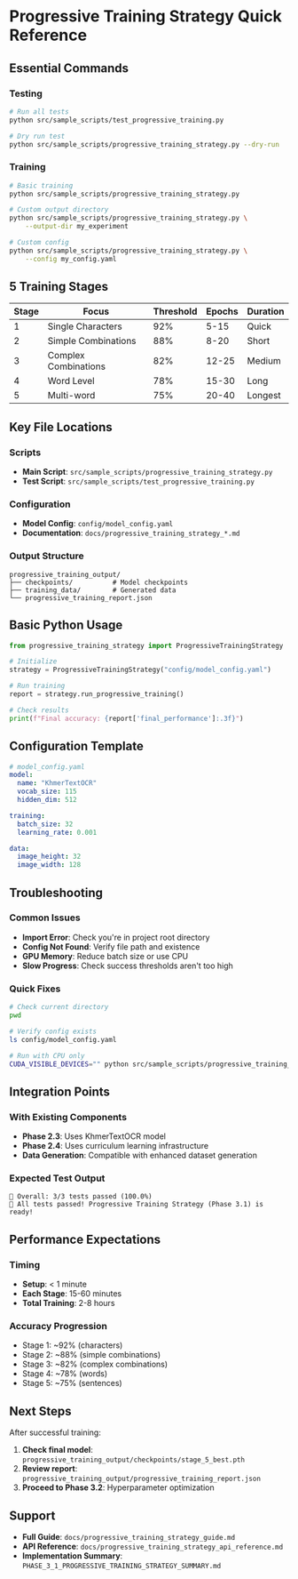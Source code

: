 # Progressive Training Strategy Quick Reference

## Essential Commands

### Testing
```bash
# Run all tests
python src/sample_scripts/test_progressive_training.py

# Dry run test
python src/sample_scripts/progressive_training_strategy.py --dry-run
```

### Training
```bash
# Basic training
python src/sample_scripts/progressive_training_strategy.py

# Custom output directory
python src/sample_scripts/progressive_training_strategy.py \
    --output-dir my_experiment

# Custom config
python src/sample_scripts/progressive_training_strategy.py \
    --config my_config.yaml
```

## 5 Training Stages

| Stage | Focus | Threshold | Epochs | Duration |
|-------|-------|-----------|---------|----------|
| 1 | Single Characters | 92% | 5-15 | Quick |
| 2 | Simple Combinations | 88% | 8-20 | Short |
| 3 | Complex Combinations | 82% | 12-25 | Medium |
| 4 | Word Level | 78% | 15-30 | Long |
| 5 | Multi-word | 75% | 20-40 | Longest |

## Key File Locations

### Scripts
- **Main Script**: `src/sample_scripts/progressive_training_strategy.py`
- **Test Script**: `src/sample_scripts/test_progressive_training.py`

### Configuration
- **Model Config**: `config/model_config.yaml`
- **Documentation**: `docs/progressive_training_strategy_*.md`

### Output Structure
```
progressive_training_output/
├── checkpoints/          # Model checkpoints
├── training_data/        # Generated data
└── progressive_training_report.json
```

## Basic Python Usage

```python
from progressive_training_strategy import ProgressiveTrainingStrategy

# Initialize
strategy = ProgressiveTrainingStrategy("config/model_config.yaml")

# Run training
report = strategy.run_progressive_training()

# Check results
print(f"Final accuracy: {report['final_performance']:.3f}")
```

## Configuration Template

```yaml
# model_config.yaml
model:
  name: "KhmerTextOCR"
  vocab_size: 115
  hidden_dim: 512

training:
  batch_size: 32
  learning_rate: 0.001

data:
  image_height: 32
  image_width: 128
```

## Troubleshooting

### Common Issues
- **Import Error**: Check you're in project root directory
- **Config Not Found**: Verify file path and existence
- **GPU Memory**: Reduce batch size or use CPU
- **Slow Progress**: Check success thresholds aren't too high

### Quick Fixes
```bash
# Check current directory
pwd

# Verify config exists
ls config/model_config.yaml

# Run with CPU only
CUDA_VISIBLE_DEVICES="" python src/sample_scripts/progressive_training_strategy.py
```

## Integration Points

### With Existing Components
- **Phase 2.3**: Uses KhmerTextOCR model
- **Phase 2.4**: Uses curriculum learning infrastructure
- **Data Generation**: Compatible with enhanced dataset generation

### Expected Test Output
```
🎯 Overall: 3/3 tests passed (100.0%)
🎉 All tests passed! Progressive Training Strategy (Phase 3.1) is ready!
```

## Performance Expectations

### Timing
- **Setup**: < 1 minute
- **Each Stage**: 15-60 minutes
- **Total Training**: 2-8 hours

### Accuracy Progression
- Stage 1: ~92% (characters)
- Stage 2: ~88% (simple combinations)  
- Stage 3: ~82% (complex combinations)
- Stage 4: ~78% (words)
- Stage 5: ~75% (sentences)

## Next Steps

After successful training:
1. **Check final model**: `progressive_training_output/checkpoints/stage_5_best.pth`
2. **Review report**: `progressive_training_output/progressive_training_report.json`
3. **Proceed to Phase 3.2**: Hyperparameter optimization

## Support

- **Full Guide**: `docs/progressive_training_strategy_guide.md`
- **API Reference**: `docs/progressive_training_strategy_api_reference.md`
- **Implementation Summary**: `PHASE_3_1_PROGRESSIVE_TRAINING_STRATEGY_SUMMARY.md` 